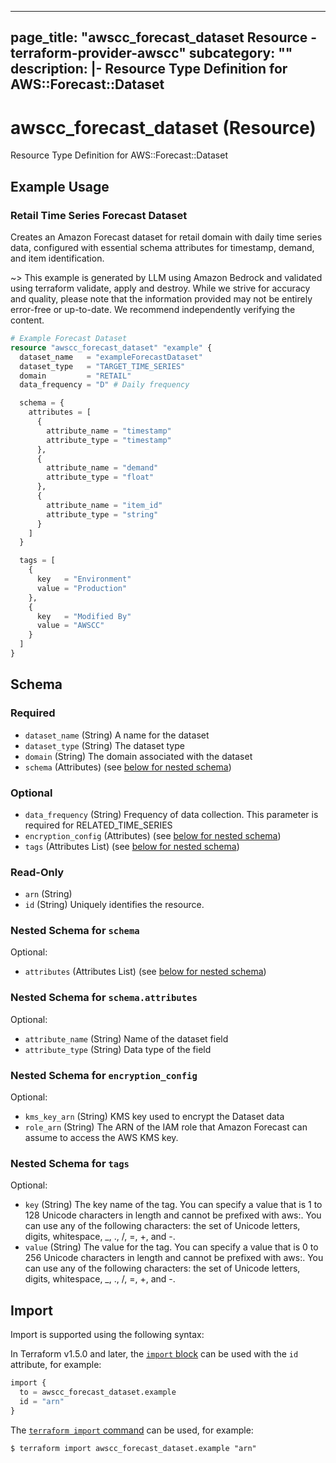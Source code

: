 
---
page_title: "awscc_forecast_dataset Resource - terraform-provider-awscc"
subcategory: ""
description: |-
  Resource Type Definition for AWS::Forecast::Dataset
---

# awscc_forecast_dataset (Resource)

Resource Type Definition for AWS::Forecast::Dataset

## Example Usage

### Retail Time Series Forecast Dataset

Creates an Amazon Forecast dataset for retail domain with daily time series data, configured with essential schema attributes for timestamp, demand, and item identification.

~> This example is generated by LLM using Amazon Bedrock and validated using terraform validate, apply and destroy. While we strive for accuracy and quality, please note that the information provided may not be entirely error-free or up-to-date. We recommend independently verifying the content.

```terraform
# Example Forecast Dataset
resource "awscc_forecast_dataset" "example" {
  dataset_name   = "exampleForecastDataset"
  dataset_type   = "TARGET_TIME_SERIES"
  domain         = "RETAIL"
  data_frequency = "D" # Daily frequency

  schema = {
    attributes = [
      {
        attribute_name = "timestamp"
        attribute_type = "timestamp"
      },
      {
        attribute_name = "demand"
        attribute_type = "float"
      },
      {
        attribute_name = "item_id"
        attribute_type = "string"
      }
    ]
  }

  tags = [
    {
      key   = "Environment"
      value = "Production"
    },
    {
      key   = "Modified By"
      value = "AWSCC"
    }
  ]
}
```

<!-- schema generated by tfplugindocs -->
## Schema

### Required

- `dataset_name` (String) A name for the dataset
- `dataset_type` (String) The dataset type
- `domain` (String) The domain associated with the dataset
- `schema` (Attributes) (see [below for nested schema](#nestedatt--schema))

### Optional

- `data_frequency` (String) Frequency of data collection. This parameter is required for RELATED_TIME_SERIES
- `encryption_config` (Attributes) (see [below for nested schema](#nestedatt--encryption_config))
- `tags` (Attributes List) (see [below for nested schema](#nestedatt--tags))

### Read-Only

- `arn` (String)
- `id` (String) Uniquely identifies the resource.

<a id="nestedatt--schema"></a>
### Nested Schema for `schema`

Optional:

- `attributes` (Attributes List) (see [below for nested schema](#nestedatt--schema--attributes))

<a id="nestedatt--schema--attributes"></a>
### Nested Schema for `schema.attributes`

Optional:

- `attribute_name` (String) Name of the dataset field
- `attribute_type` (String) Data type of the field



<a id="nestedatt--encryption_config"></a>
### Nested Schema for `encryption_config`

Optional:

- `kms_key_arn` (String) KMS key used to encrypt the Dataset data
- `role_arn` (String) The ARN of the IAM role that Amazon Forecast can assume to access the AWS KMS key.


<a id="nestedatt--tags"></a>
### Nested Schema for `tags`

Optional:

- `key` (String) The key name of the tag. You can specify a value that is 1 to 128 Unicode characters in length and cannot be prefixed with aws:. You can use any of the following characters: the set of Unicode letters, digits, whitespace, _, ., /, =, +, and -.
- `value` (String) The value for the tag. You can specify a value that is 0 to 256 Unicode characters in length and cannot be prefixed with aws:. You can use any of the following characters: the set of Unicode letters, digits, whitespace, _, ., /, =, +, and -.

## Import

Import is supported using the following syntax:

In Terraform v1.5.0 and later, the [`import` block](https://developer.hashicorp.com/terraform/language/import) can be used with the `id` attribute, for example:

```terraform
import {
  to = awscc_forecast_dataset.example
  id = "arn"
}
```

The [`terraform import` command](https://developer.hashicorp.com/terraform/cli/commands/import) can be used, for example:

```shell
$ terraform import awscc_forecast_dataset.example "arn"
```
